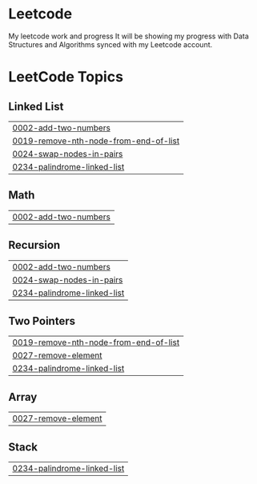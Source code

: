 # Leetcode
My leetcode work and progress
It will be showing my progress with Data Structures and Algorithms synced with my Leetcode account.

<!---LeetCode Topics Start-->
# LeetCode Topics
## Linked List
|  |
| ------- |
| [0002-add-two-numbers](https://github.com/HarshGahlawat7/Leetcode/tree/master/0002-add-two-numbers) |
| [0019-remove-nth-node-from-end-of-list](https://github.com/HarshGahlawat7/Leetcode/tree/master/0019-remove-nth-node-from-end-of-list) |
| [0024-swap-nodes-in-pairs](https://github.com/HarshGahlawat7/Leetcode/tree/master/0024-swap-nodes-in-pairs) |
| [0234-palindrome-linked-list](https://github.com/HarshGahlawat7/Leetcode/tree/master/0234-palindrome-linked-list) |
## Math
|  |
| ------- |
| [0002-add-two-numbers](https://github.com/HarshGahlawat7/Leetcode/tree/master/0002-add-two-numbers) |
## Recursion
|  |
| ------- |
| [0002-add-two-numbers](https://github.com/HarshGahlawat7/Leetcode/tree/master/0002-add-two-numbers) |
| [0024-swap-nodes-in-pairs](https://github.com/HarshGahlawat7/Leetcode/tree/master/0024-swap-nodes-in-pairs) |
| [0234-palindrome-linked-list](https://github.com/HarshGahlawat7/Leetcode/tree/master/0234-palindrome-linked-list) |
## Two Pointers
|  |
| ------- |
| [0019-remove-nth-node-from-end-of-list](https://github.com/HarshGahlawat7/Leetcode/tree/master/0019-remove-nth-node-from-end-of-list) |
| [0027-remove-element](https://github.com/HarshGahlawat7/Leetcode/tree/master/0027-remove-element) |
| [0234-palindrome-linked-list](https://github.com/HarshGahlawat7/Leetcode/tree/master/0234-palindrome-linked-list) |
## Array
|  |
| ------- |
| [0027-remove-element](https://github.com/HarshGahlawat7/Leetcode/tree/master/0027-remove-element) |
## Stack
|  |
| ------- |
| [0234-palindrome-linked-list](https://github.com/HarshGahlawat7/Leetcode/tree/master/0234-palindrome-linked-list) |
<!---LeetCode Topics End-->